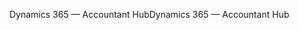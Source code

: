 <span data-ttu-id="6ac54-101">Dynamics 365 — Accountant Hub</span><span class="sxs-lookup"><span data-stu-id="6ac54-101">Dynamics 365 — Accountant Hub</span></span>
